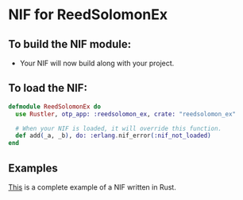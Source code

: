 # NIF for ReedSolomonEx

## To build the NIF module:

- Your NIF will now build along with your project.

## To load the NIF:

```elixir
defmodule ReedSolomonEx do
  use Rustler, otp_app: :reedsolomon_ex, crate: "reedsolomon_ex"

  # When your NIF is loaded, it will override this function.
  def add(_a, _b), do: :erlang.nif_error(:nif_not_loaded)
end
```

## Examples

[This](https://github.com/rusterlium/NifIo) is a complete example of a NIF written in Rust.
